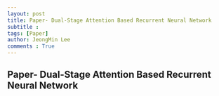```yaml
---
layout: post
title: Paper- Dual-Stage Attention Based Recurrent Neural Network
subtitle : 
tags: [Paper]
author: JeongMin Lee
comments : True
---
```


## Paper- Dual-Stage Attention Based Recurrent Neural Network

